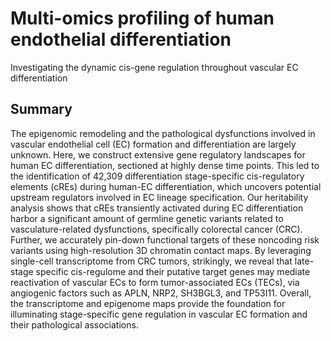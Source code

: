 # Multi-omics profiling of human endothelial differentiation
Investigating the dynamic cis-gene regulation throughout vascular EC differentiation

## Summary
The epigenomic remodeling and the pathological dysfunctions involved in vascular endothelial cell (EC) formation and differentiation are largely unknown. Here, we construct extensive gene regulatory landscapes for human EC differentiation, sectioned at highly dense time points. This led to the identification of 42,309 differentiation stage-specific cis-regulatory elements (cREs) during human-EC differentiation, which uncovers potential upstream regulators involved in EC lineage specification. Our heritability analysis shows that cREs transiently activated during EC differentiation harbor a significant amount of germline genetic variants related to vasculature-related dysfunctions, specifically colorectal cancer (CRC). Further, we accurately pin-down functional targets of these noncoding risk variants using high-resolution 3D chromatin contact maps. By leveraging single-cell transcriptome from CRC tumors, strikingly, we reveal that late-stage specific cis-regulome and their putative target genes may mediate reactivation of vascular ECs to form tumor-associated ECs (TECs), via angiogenic factors such as APLN, NRP2, SH3BGL3, and TP53I11. Overall, the transcriptome and epigenome maps provide the foundation for illuminating stage-specific gene regulation in vascular EC formation and their pathological associations.

